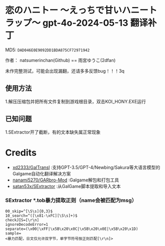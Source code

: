 # 恋のハニトー ～えっちで甘いハニートラップ～ gpt-4o-2024-05-13 翻译补丁

MD5: `DAD046E0E9092DD1BDA875CF72971942`

作者： natsumerinchan(Github) == 雨宮ゆうこ(2dfan)

未作完整测试，可能会出现漏翻，还请多多反馈bug！！！3q

## 使用方法
1.解压压缩包并把所有文件复制到游戏根目录，双击KOI_HONY.EXE运行

## 已知问题
1.SExtractor开了截断，有的文本缺失属正常现象

# Credits

- [xd2333/GalTransl](https://github.com/xd2333/GalTransl.git) :支持GPT-3.5/GPT-4/Newbing/Sakura等大语言模型的Galgame自动化翻译解决方案
- [nanami5270/GARbro-Mod](https://github.com/nanami5270/GARbro-Mod.git) :Galgame解包和打包工具
- [satan53x/SExtractor](https://github.com/satan53x/SExtractor.git) :从GalGame脚本提取和导入文本

### SExtractor *.tob暴力提取正则（name会被匹配为msg）

```
00_skip=^[\S\s]{0,3}$
10_search=^([\x81-\xFC][\S\s]+)$
checkJIS=[\r\n]
ignoreDecodeError=1
separate=(\x00|\xFF|\x5B\x20\x0C|\x5B\x20\x0E|\x5B\x20\x1D)
sample=
<暴力匹配，日文仅允许双字节，单字节符号按正则匹配[\r\n]>
```
